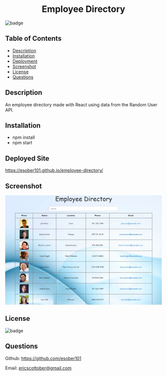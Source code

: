 <h1 align="center"> Employee Directory </h1>

![badge](https://img.shields.io/badge/license-MIT-blue)

## Table of Contents
- [Description](#description)
- [Installation](#install)
- [Deployment](#deployed) 
- [Screenshot](#screenshot)
- [License](#license)
- [Questions](#questions)

## Description
An employee directory made with React using data from the Random User API.

## Installation
- npm install
- npm start

## Deployed Site
https://esober101.github.io/employee-directory/

## Screenshot
![Screenshot](public/screenshot.jpg "Screenshot")

## License
![badge](https://img.shields.io/badge/license-MIT-blue)

## Questions
Github: https://github.com/esober101

Email: ericscottober@gmail.com